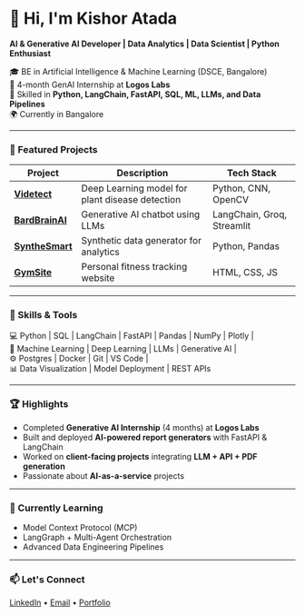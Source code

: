 # 👋 Hi, I'm Kishor Atada  
**AI & Generative AI Developer | Data Analytics | Data Scientist | Python Enthusiast**

🎓 BE in Artificial Intelligence & Machine Learning (DSCE, Bangalore)  
💼 4-month GenAI Internship at **Logos Labs**  
🧠 Skilled in **Python, LangChain, FastAPI, SQL, ML, LLMs, and Data Pipelines**  
🌍 Currently in Bangalore  

---

### 🚀 Featured Projects
| Project | Description | Tech Stack |
|----------|--------------|------------|
| [**Videtect**](https://github.com/1ds20ai026/Videtect) | Deep Learning model for plant disease detection | Python, CNN, OpenCV |
| [**BardBrainAI**](https://github.com/1ds20ai026/BardBrainAI) | Generative AI chatbot using LLMs | LangChain, Groq, Streamlit |
| [**SyntheSmart**](https://github.com/1ds20ai026/SyntheSmart) | Synthetic data generator for analytics | Python, Pandas |
| [**GymSite**](https://github.com/1ds20ai026/GymSite) | Personal fitness tracking website | HTML, CSS, JS |

---

### 🧩 Skills & Tools
💻 Python | SQL | LangChain | FastAPI | Pandas | NumPy | Plotly |  
🧠 Machine Learning | Deep Learning | LLMs | Generative AI |  
⚙️ Postgres | Docker | Git | VS Code |  
📊 Data Visualization | Model Deployment | REST APIs  

---

### 🏆 Highlights
- Completed **Generative AI Internship** (4 months) at **Logos Labs**  
- Built and deployed **AI-powered report generators** with FastAPI & LangChain  
- Worked on **client-facing projects** integrating **LLM + API + PDF generation**  
- Passionate about **AI-as-a-service** projects  

---

### 🌱 Currently Learning
- Model Context Protocol (MCP)  
- LangGraph + Multi-Agent Orchestration  
- Advanced Data Engineering Pipelines  

---

### 📫 Let's Connect
[LinkedIn](https://linkedin.com/in/your-profile) • [Email](mailto:yourmail@gmail.com) • [Portfolio](https://your-portfolio-link)
